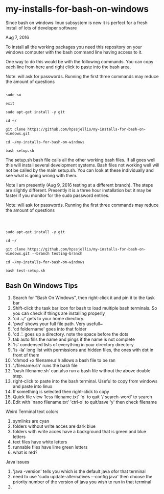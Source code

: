 # my-installs-for-bash-on-windows
Since bash on windows linux subsystem is new it is perfect for a fresh install of lots of developer software



Aug 7, 2016

To install all the working packages you need this repository on your windows computer with the bash command line having access to it.

One way to do this would be with the following commands. You can copy each line from here and right click to paste into the bash area.

Note: will ask for passwords. Running the first three commands may reduce the amount of questions

```

sudo su

exit

sudo apt-get install -y git

cd ~/

git clone https://github.com/hpssjellis/my-installs-for-bash-on-windows.git

cd ~/my-installs-for-bash-on-windows

bash setup.sh

```

The setup.sh bash file calls all the other working bash files. If all goes well this will install several development systems. Bash files not working well will not be called by the main setup.sh. You can look at these individually and see what is going wrong with them.

Note I am presently (Aug 9, 2016 testing at a different branch). The steps are slightly different. Presently it is a three hour installation but it may be faster if you monitor for the sudo password entries.


Note: will ask for passwords. Running the first three commands may reduce the amount of questions
```



sudo apt-get install -y git

cd ~/

git clone https://github.com/hpssjellis/my-installs-for-bash-on-windows.git --branch testing-branch

cd ~/my-installs-for-bash-on-windows

bash test-setup.sh

```




## Bash On Windows Tips

1. Search for "Bash On Windows", then right-click it and pin it to the task bar
2. Shift-click the task bar icon for bash to load multiple bash terminals. So you can check if things are installing properly
3. 'cd ~/' gets to your home directory.
4. 'pwd' shows your full file path. Very usefull~
4. 'cd foldername' goes into that folder
4. 'cd .'. goes up a directory. note the space before the dots
5. tab auto fills the name and pings if the name is not complete
6. 'ls' condensed lists of everything in your directory directory
7. 'ls -la' long list with permissions and hidden files, the ones with  dot in front of them
8. 'chmod +x filename.s'h allows a bash file to be ran
9. './filename.sh' runs the bash file
10. 'bash filename.sh' can also run a bash file without the above double step.
11. right-click to paste into the bash terminal. Useful to copy from windows and paste into linux
12. If something is selected then right-click to copy
13. Quick file view 'less filename.txt'    'q' to quit     '/ search-word' to search
14. Edit with 'nano filename.txt'    'ctrl-x' to quit/save 'y' then check filename 
 
Weird Terminal text colors
1. symlinks are cyan
2. folders without write acces are dark blue
3. folders with write acces have a background that is green and blue letters
4. text files have white letters
5. runnable files have lime green letters
6. what is red?




Java issues
1. 'java -version' tells you which is the default java ofor that terminal
2. need to use 'sudo update-alternatives --config java' then choose the priority number of the version of java you wish to run in that terminal
3. 
